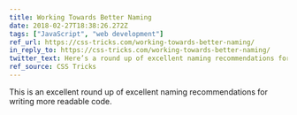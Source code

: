 ```yaml
---
title: Working Towards Better Naming
date: 2018-02-27T18:38:26.272Z
tags: ["JavaScript", "web development"]
ref_url: https://css-tricks.com/working-towards-better-naming/
in_reply_to: https://css-tricks.com/working-towards-better-naming/
twitter_text: Here’s a round up of excellent naming recommendations for writing more readable code.
ref_source: CSS Tricks
---
```


This is an excellent round up of excellent naming recommendations for writing more readable code.